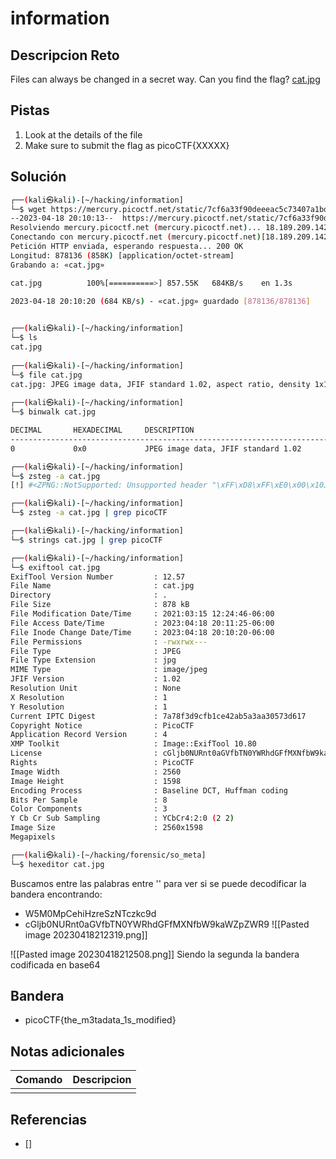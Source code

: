 # information

## Descripcion Reto
Files can always be changed in a secret way. Can you find the flag? [cat.jpg](https://mercury.picoctf.net/static/7cf6a33f90deeeac5c73407a1bdc99b6/cat.jpg)

## Pistas
1. Look at the details of the file
2. Make sure to submit the flag as picoCTF{XXXXX}

## Solución
```bash
┌──(kali㉿kali)-[~/hacking/information]
└─$ wget https://mercury.picoctf.net/static/7cf6a33f90deeeac5c73407a1bdc99b6/cat.jpg
--2023-04-18 20:10:13--  https://mercury.picoctf.net/static/7cf6a33f90deeeac5c73407a1bdc99b6/cat.jpg
Resolviendo mercury.picoctf.net (mercury.picoctf.net)... 18.189.209.142
Conectando con mercury.picoctf.net (mercury.picoctf.net)[18.189.209.142]:443... conectado.
Petición HTTP enviada, esperando respuesta... 200 OK
Longitud: 878136 (858K) [application/octet-stream]
Grabando a: «cat.jpg»

cat.jpg          100%[==========>] 857.55K   684KB/s    en 1.3s    

2023-04-18 20:10:20 (684 KB/s) - «cat.jpg» guardado [878136/878136]

                                                                    
┌──(kali㉿kali)-[~/hacking/information]
└─$ ls                          
cat.jpg
                                                                    
┌──(kali㉿kali)-[~/hacking/information]
└─$ file cat.jpg                
cat.jpg: JPEG image data, JFIF standard 1.02, aspect ratio, density 1x1, segment length 16, baseline, precision 8, 2560x1598, components 3
                                                                    
┌──(kali㉿kali)-[~/hacking/information]
└─$ binwalk cat.jpg   

DECIMAL       HEXADECIMAL     DESCRIPTION
--------------------------------------------------------------------------------
0             0x0             JPEG image data, JFIF standard 1.02

┌──(kali㉿kali)-[~/hacking/information]
└─$ zsteg -a cat.jpg                    
[!] #<ZPNG::NotSupported: Unsupported header "\xFF\xD8\xFF\xE0\x00\x10JF" in #<File:cat.jpg>>

┌──(kali㉿kali)-[~/hacking/information]
└─$ zsteg -a cat.jpg | grep picoCTF

┌──(kali㉿kali)-[~/hacking/information]
└─$ strings cat.jpg | grep picoCTF       

┌──(kali㉿kali)-[~/hacking/information]
└─$ exiftool cat.jpg              
ExifTool Version Number         : 12.57
File Name                       : cat.jpg
Directory                       : .
File Size                       : 878 kB
File Modification Date/Time     : 2021:03:15 12:24:46-06:00
File Access Date/Time           : 2023:04:18 20:11:25-06:00
File Inode Change Date/Time     : 2023:04:18 20:10:20-06:00
File Permissions                : -rwxrwx---
File Type                       : JPEG
File Type Extension             : jpg
MIME Type                       : image/jpeg
JFIF Version                    : 1.02
Resolution Unit                 : None
X Resolution                    : 1
Y Resolution                    : 1
Current IPTC Digest             : 7a78f3d9cfb1ce42ab5a3aa30573d617
Copyright Notice                : PicoCTF
Application Record Version      : 4
XMP Toolkit                     : Image::ExifTool 10.80
License                         : cGljb0NURnt0aGVfbTN0YWRhdGFfMXNfbW9kaWZpZWR9
Rights                          : PicoCTF
Image Width                     : 2560
Image Height                    : 1598
Encoding Process                : Baseline DCT, Huffman coding
Bits Per Sample                 : 8
Color Components                : 3
Y Cb Cr Sub Sampling            : YCbCr4:2:0 (2 2)
Image Size                      : 2560x1598
Megapixels

┌──(kali㉿kali)-[~/hacking/forensic/so_meta]
└─$ hexeditor cat.jpg 
```


Buscamos entre las palabras entre '' para ver si se puede decodificar la bandera encontrando:
* W5M0MpCehiHzreSzNTczkc9d
* cGljb0NURnt0aGVfbTN0YWRhdGFfMXNfbW9kaWZpZWR9
![[Pasted image 20230418212319.png]]

![[Pasted image 20230418212508.png]]
Siendo la segunda la bandera codificada en base64

## Bandera
* picoCTF{the_m3tadata_1s_modified}

## Notas adicionales
| Comando | Descripcion |
|---------|-------------|
|  |  |

## Referencias
- []
